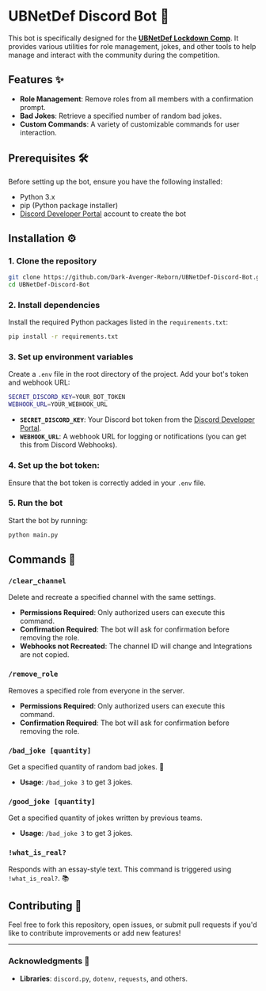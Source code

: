 # UBNetDef Discord Bot 🤖

This bot is specifically designed for the **[UBNetDef Lockdown Comp](https://lockdown.ubnetdef.org/)**. It provides various utilities for role management, jokes, and other tools to help manage and interact with the community during the competition.

## Features ✨
- **Role Management**: Remove roles from all members with a confirmation prompt.
- **Bad Jokes**: Retrieve a specified number of random bad jokes.
- **Custom Commands**: A variety of customizable commands for user interaction.

## Prerequisites 🛠️
Before setting up the bot, ensure you have the following installed:
- Python 3.x
- pip (Python package installer)
- [Discord Developer Portal](https://discord.com/developers/applications) account to create the bot

## Installation ⚙️

### 1. Clone the repository
```bash
git clone https://github.com/Dark-Avenger-Reborn/UBNetDef-Discord-Bot.git
cd UBNetDef-Discord-Bot
```

### 2. Install dependencies
Install the required Python packages listed in the `requirements.txt`:
```bash
pip install -r requirements.txt
```

### 3. Set up environment variables
Create a `.env` file in the root directory of the project. Add your bot's token and webhook URL:
```bash
SECRET_DISCORD_KEY=YOUR_BOT_TOKEN
WEBHOOK_URL=YOUR_WEBHOOK_URL
```

- **`SECRET_DISCORD_KEY`**: Your Discord bot token from the [Discord Developer Portal](https://discord.com/developers/applications).
- **`WEBHOOK_URL`**: A webhook URL for logging or notifications (you can get this from Discord Webhooks).

### 4. Set up the bot token:
Ensure that the bot token is correctly added in your `.env` file.

### 5. Run the bot
Start the bot by running:
```bash
python main.py
```

## Commands 📜

### `/clear_channel`
Delete and recreate a specified channel with the same settings.

- **Permissions Required**: Only authorized users can execute this command.
- **Confirmation Required**: The bot will ask for confirmation before removing the role.
- **Webhooks not Recreated**: The channel ID will change and Integrations are not copied.

### `/remove_role`
Removes a specified role from everyone in the server.

- **Permissions Required**: Only authorized users can execute this command.
- **Confirmation Required**: The bot will ask for confirmation before removing the role.

### `/bad_joke [quantity]`
Get a specified quantity of random bad jokes. 🤪

- **Usage**: `/bad_joke 3` to get 3 jokes.

### `/good_joke [quantity]`
Get a specified quantity of jokes written by previous teams.

- **Usage**: `/bad_joke 3` to get 3 jokes.

### `!what_is_real?`
Responds with an essay-style text. This command is triggered using `!what_is_real?`. 📚

## Contributing 🤝

Feel free to fork this repository, open issues, or submit pull requests if you'd like to contribute improvements or add new features!

---

### Acknowledgments 🙏
- **Libraries**: `discord.py`, `dotenv`, `requests`, and others.
